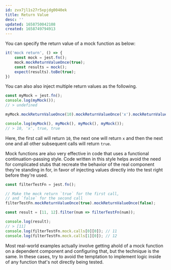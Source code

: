 ```yaml
---
id: zvx7jl1s27r5xpjdg0040ek
title: Return Value
desc: ''
updated: 1658750042108
created: 1658749794913
---
```


You can specify the return value of a mock function as below:

```js
it('mock return', () => {
    const mock = jest.fn();
    mock.mockReturnValueOnce(true);
    const results = mock();
    expect(results).toBe(true);
})
```

You can also also inject multiple return values as the following.

```js
const myMock = jest.fn();
console.log(myMock());
// > undefined

myMock.mockReturnValueOnce(10).mockReturnValueOnce('x').mockReturnValue(true);

console.log(myMock(), myMock(), myMock(), myMock());
// > 10, 'x', true, true
```

Here, the first call will return `10`, the next one will return `x` and then the next one and all other subsequent calls will return `true`.

Mock functions are also very effective in code that uses a functional continuation-passing style. Code written in this style helps avoid the need for complicated stubs that recreate the behavior of the real component they're standing in for, in favor of injecting values directly into the test right before they're used.

```js
const filterTestFn = jest.fn();

// Make the mock return `true` for the first call,
// and `false` for the second call
filterTestFn.mockReturnValueOnce(true).mockReturnValueOnce(false);

const result = [11, 12].filter(num => filterTestFn(num));

console.log(result);
// > [11]
console.log(filterTestFn.mock.calls[0][0]); // 11
console.log(filterTestFn.mock.calls[1][0]); // 12
```

Most real-world examples actually involve getting ahold of a mock function on a dependent component and configuring that, but the technique is the same. In these cases, try to avoid the temptation to implement logic inside of any function that's not directly being tested.
